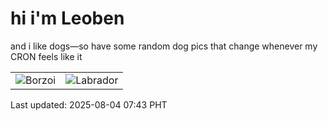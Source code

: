# hi i'm Leoben

and i like dogs—so have some random dog pics that change whenever my CRON feels like it

|  |  |
|--------|----------|
| ![Borzoi](https://random-dog-vercel.vercel.app/api/random-borzoi?v=1754264583) | ![Labrador](https://random-dog-vercel.vercel.app/api/random-labrador?v=1754264583) |

Last updated: 2025-08-04 07:43 PHT
